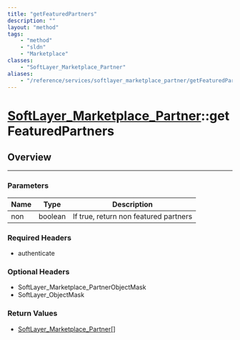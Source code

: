 ```yaml
---
title: "getFeaturedPartners"
description: ""
layout: "method"
tags:
    - "method"
    - "sldn"
    - "Marketplace"
classes:
    - "SoftLayer_Marketplace_Partner"
aliases:
    - "/reference/services/softlayer_marketplace_partner/getFeaturedPartners"
---
```

# [SoftLayer_Marketplace_Partner](/reference/services/SoftLayer_Marketplace_Partner)::getFeaturedPartners




## Overview 


-----

### Parameters 
|Name | Type | Description |
| --- | --- | --- |
|non| boolean| If true, return non featured partners|


### Required Headers
* authenticate


### Optional Headers
* SoftLayer_Marketplace_PartnerObjectMask
* SoftLayer_ObjectMask

### Return Values
* <a href='/reference/datatypes/SoftLayer_Marketplace_Partner'>SoftLayer_Marketplace_Partner[] </a>




